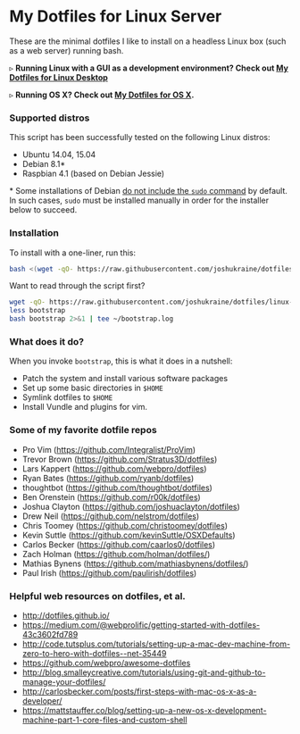 # My Dotfiles for Linux Server

These are the minimal dotfiles I like to install on a headless Linux box (such as a web server) running bash.

&#9657; **Running Linux with a GUI as a development environment? Check out [My Dotfiles for Linux Desktop](https://github.com/joshukraine/dotfiles/tree/linux-desktop)**

&#9657; **Running OS X? Check out [My Dotfiles for OS X](https://github.com/joshukraine/dotfiles).**

### Supported distros

This script has been successfully tested on the following Linux distros:

* Ubuntu 14.04, 15.04
* Debian 8.1&#42;
* Raspbian 4.1 (based on Debian Jessie)

&#42; Some installations of Debian [do not include the `sudo` command](https://github.com/gitlabhq/gitlabhq/blob/master/doc/install/installation.md#1-packages--dependencies) by default. In such cases, `sudo` must be installed manually in order for the installer below to succeed.

### Installation

To install with a one-liner, run this:

```sh
bash <(wget -qO- https://raw.githubusercontent.com/joshukraine/dotfiles/linux-server/bootstrap) 2>&1 | tee ~/bootstrap.log
```

Want to read through the script first?

```sh
wget -qO- https://raw.githubusercontent.com/joshukraine/dotfiles/linux-server/bootstrap > bootstrap
less bootstrap
bash bootstrap 2>&1 | tee ~/bootstrap.log
```

### What does it do?

When you invoke `bootstrap`, this is what it does in a nutshell:

* Patch the system and install various software packages
* Set up some basic directories in `$HOME`
* Symlink dotfiles to `$HOME`
* Install Vundle and plugins for vim.


### Some of my favorite dotfile repos

* Pro Vim (https://github.com/Integralist/ProVim)
* Trevor Brown (https://github.com/Stratus3D/dotfiles)
* Lars Kappert (https://github.com/webpro/dotfiles)
* Ryan Bates (https://github.com/ryanb/dotfiles)
* thoughtbot (https://github.com/thoughtbot/dotfiles)
* Ben Orenstein (https://github.com/r00k/dotfiles)
* Joshua Clayton (https://github.com/joshuaclayton/dotfiles)
* Drew Neil (https://github.com/nelstrom/dotfiles)
* Chris Toomey (https://github.com/christoomey/dotfiles)
* Kevin Suttle (https://github.com/kevinSuttle/OSXDefaults)
* Carlos Becker (https://github.com/caarlos0/dotfiles)
* Zach Holman (https://github.com/holman/dotfiles/)
* Mathias Bynens (https://github.com/mathiasbynens/dotfiles/)
* Paul Irish (https://github.com/paulirish/dotfiles)


### Helpful web resources on dotfiles, et al.

* http://dotfiles.github.io/
* https://medium.com/@webprolific/getting-started-with-dotfiles-43c3602fd789
* http://code.tutsplus.com/tutorials/setting-up-a-mac-dev-machine-from-zero-to-hero-with-dotfiles--net-35449
* https://github.com/webpro/awesome-dotfiles
* http://blog.smalleycreative.com/tutorials/using-git-and-github-to-manage-your-dotfiles/
* http://carlosbecker.com/posts/first-steps-with-mac-os-x-as-a-developer/
* https://mattstauffer.co/blog/setting-up-a-new-os-x-development-machine-part-1-core-files-and-custom-shell
